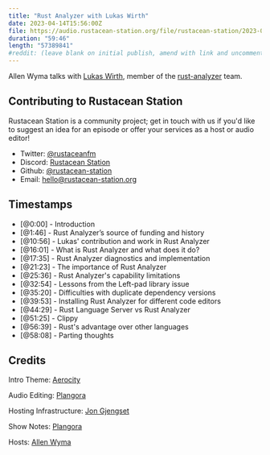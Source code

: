 ```yaml
---
title: "Rust Analyzer with Lukas Wirth"
date: 2023-04-14T15:56:00Z
file: https://audio.rustacean-station.org/file/rustacean-station/2023-04-14-lukas-wirth.mp3
duration: "59:46"
length: "57389841"
#reddit: (leave blank on initial publish, amend with link and uncomment this line after Reddit thread has been posted)
---
```


Allen Wyma talks with [Lukas Wirth](https://veykril.github.io/), member of the [rust-analyzer](https://rust-analyzer.github.io/) team.

## Contributing to Rustacean Station

Rustacean Station is a community project; get in touch with us if you'd like to suggest an idea for an episode or offer your services as a host or audio editor!

- Twitter: [@rustaceanfm](https://twitter.com/rustaceanfm)
- Discord: [Rustacean Station](https://discord.gg/cHc3Gyc)
- Github: [@rustacean-station](https://github.com/rustacean-station/)
- Email: [hello@rustacean-station.org](mailto:hello@rustacean-station.org)

## Timestamps

- [@0:00] - Introduction
- [@1:46] - Rust Analyzer’s source of funding and history
- [@10:56] - Lukas' contribution and work in Rust Analyzer
- [@16:01] - What is Rust Analyzer and what does it do?
- [@17:35] - Rust Analyzer diagnostics and implementation
- [@21:23] - The importance of Rust Analyzer
- [@25:36] - Rust Analyzer's capability limitations
- [@32:54] - Lessons from the Left-pad library issue
- [@35:20] - Difficulties with duplicate dependency versions
- [@39:53] - Installing Rust Analyzer for different code editors
- [@44:29] - Rust Language Server vs Rust Analyzer
- [@51:25] - Clippy
- [@56:39] - Rust's advantage over other languages
- [@58:08] - Parting thoughts

## Credits

Intro Theme: [Aerocity](https://twitter.com/AerocityMusic)

Audio Editing: [Plangora](https://twitter.com/plangora)

Hosting Infrastructure: [Jon Gjengset](https://twitter.com/jonhoo/)

Show Notes: [Plangora](https://twitter.com/plangora)

Hosts: [Allen Wyma](https://twitter.com/allenwyma)
